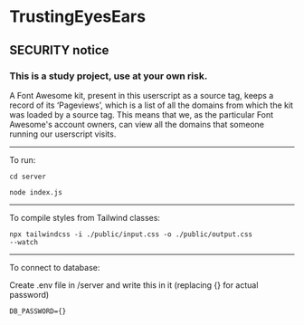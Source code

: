 # TrustingEyesEars

## SECURITY notice
### This is a study project, use at your own risk.
A Font Awesome kit, present in this userscript as a source tag, keeps a record of its ‘Pageviews’, 
which is a list of all the domains from which the kit was loaded by a source tag. 
This means that we, as the particular Font Awesome's account owners, can view all the domains that someone running our userscript visits. 

---

To run:

<code>cd server</code>

<code>node index.js </code>

---

To compile styles from Tailwind classes:

<code>npx tailwindcss -i ./public/input.css -o ./public/output.css --watch</code>

---

To connect to database:

Create .env file in /server and write this in it (replacing {} for actual password)

<code>DB_PASSWORD={}</code>

